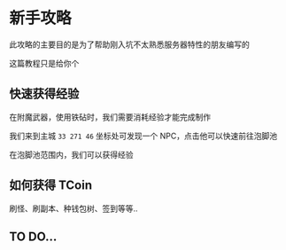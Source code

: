 # 新手攻略

此攻略的主要目的是为了帮助刚入坑不太熟悉服务器特性的朋友编写的

这篇教程只是给你个

## 快速获得经验

在附魔武器，使用铁砧时，我们需要消耗经验才能完成制作

我们来到主城 `33 271 46` 坐标处可发现一个 NPC，点击他可以快速前往泡脚池

在泡脚池范围内，我们可以获得经验

## 如何获得 TCoin

刷怪、刷副本、种钱包树、签到等等..

## TO DO...